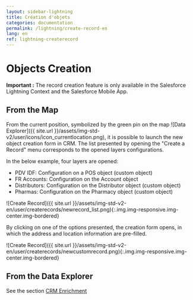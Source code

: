 ```yaml
---
layout: sidebar-lightning
title: Création d'objets
categories: documentation
permalink: /lightning/create-record-en
lang: en
ref: lightning-createrecord
---
```


# Objects Creation

<div class="alert alert-warning" role="alert"> <strong>Important :</strong> The record creation feature is only available in the Salesforce Lightning Context and the Salesforce Mobile App.</div>

## From the Map

From the current position, symbolized by the green pin on the map ![Data Explorer]({{ site.url }}/assets/img-std-v2/user/icons/icon_currentlocation.png), it is possible to launch the new object creation form in CRM. The list presented by opening the "Create a Record" menu corresponds to the opened layers configurations.

In the below example, four layers are opened:

- PDV IDF: Configuration on a POS object (custom object)
- FR Accounts: Configuration on the Account object
- Distributors: Configuration on the Distributor object (custom object)
- Pharmas: Configuration on the Pharmacy object (custom object)

![Create Record]({{ site.url }}/assets/img-std-v2-en/user/createrecords/newrecord_list.png){:.img.img-responsive.img-center.img-bordered}

By clicking on one of the options presented, the creation form opens, in which the address and location information are pre-filled.

![Create Record]({{ site.url }}/assets/img-std-v2-en/user/createrecords/newcustomrecord.png){:.img.img-responsive.img-center.img-bordered}

## From the Data Explorer

See the section [CRM Enrichment](/lightning/data-explorer-en#crm-enrichment)
